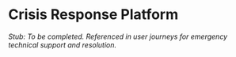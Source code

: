 # Crisis Response Platform

_Stub: To be completed. Referenced in user journeys for emergency technical support and resolution._
